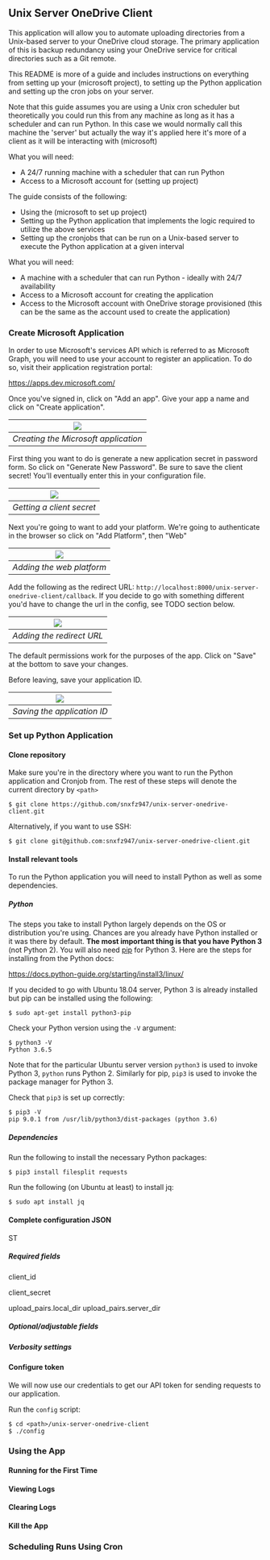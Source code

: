 ## Unix Server OneDrive Client


This application will allow you to automate uploading directories from a Unix-based server to your OneDrive cloud storage. The primary application of this is backup redundancy using your OneDrive service for critical directories such as a Git remote.

This README is more of a guide and includes instructions on everything from setting up your (microsoft project), to setting up the Python application and setting up the cron jobs on your server.

Note that this guide assumes you are using a Unix cron scheduler but theoretically you could run this from any machine as long as it has a scheduler and can run Python. In this case we would normally call this machine the 'server' but actually the way it's applied here it's more of a client as it will be interacting with (microsoft)

What you will need:
- A 24/7 running machine with a scheduler that can run Python
- Access to a Microsoft account for (setting up project)

The guide consists of the following:

- Using the (microsoft to set up project)
- Setting up the Python application that implements the logic required to utilize the above services
- Setting up the cronjobs that can be run on a Unix-based server to execute the Python application at a given interval

What you will need:
- A machine with a scheduler that can run Python - ideally with 24/7 availability
- Access to a Microsoft account for creating the application
- Access to the Microsoft account with OneDrive storage provisioned (this can be the same as the account used to create the application)

### Create Microsoft Application

In order to use Microsoft's services API which is referred to as Microsoft Graph, you will need to use your account to register an application. To do so, visit their application registration portal:

https://apps.dev.microsoft.com/

Once you've signed in, click on "Add an app". Give your app a name and click on "Create application".

![](documentation/screenshots/screen1.png) |
------------ | 
_Creating the Microsoft application_ |


First thing you want to do is generate a new application secret in password form. So click on "Generate New Password". Be sure to save the client secret! You'll eventually enter this in your configuration file.

![](documentation/screenshots/screen2.png) |
------------ | 
_Getting a client secret_ |

Next you're going to want to add your platform. We're going to authenticate in the browser so click on "Add Platform", then "Web"


![](documentation/screenshots/screen3.png) |
------------ | 
_Adding the web platform_ |

Add the following as the redirect URL: `http://localhost:8000/unix-server-onedrive-client/callback`. If you decide to go with something different you'd have to change the url in the config, see TODO section below.

![](documentation/screenshots/screen4.png) |
------------ | 
_Adding the redirect URL_ |

The default permissions work for the purposes of the app. Click on "Save" at the bottom to save your changes.

Before leaving, save your application ID.

![](documentation/screenshots/screen5.png) |
------------ | 
_Saving the application ID_ |

### Set up Python Application

#### Clone repository

Make sure you're in the directory where you want to run the Python application and Cronjob from. The rest of these steps will denote the current directory by `<path>`

```
$ git clone https://github.com/snxfz947/unix-server-onedrive-client.git
```

Alternatively, if you want to use SSH:

```
$ git clone git@github.com:snxfz947/unix-server-onedrive-client.git
```

#### Install relevant tools

To run the Python application you will need to install Python as well as some dependencies.

##### Python

The steps you take to install Python largely depends on the OS or distribution you're using. Chances are you already have Python installed or it was there by default. **The most important thing is that you have Python 3** (not Python 2). You will also need [pip](https://en.wikipedia.org/wiki/Pip_(package_manager)) for Python 3. Here are the steps for installing from the Python docs:

https://docs.python-guide.org/starting/install3/linux/

If you decided to go with Ubuntu 18.04 server, Python 3 is already installed but pip can be installed using the following:

```
$ sudo apt-get install python3-pip
``` 

Check your Python version using the `-V` argument:

```
$ python3 -V
Python 3.6.5
```

Note that for the particular Ubuntu server version `python3` is used to invoke Python 3, `python` runs Python 2. Similarly for pip, `pip3` is used to invoke the package manager for Python 3.

Check that `pip3` is set up correctly:

```
$ pip3 -V
pip 9.0.1 from /usr/lib/python3/dist-packages (python 3.6)
```

##### Dependencies

Run the following to install the necessary Python packages:

```
$ pip3 install filesplit requests
```

Run the following (on Ubuntu at least) to install jq:

```
$ sudo apt install jq
```

#### Complete configuration JSON



ST

##### Required fields

client_id

client_secret

upload_pairs.local_dir
upload_pairs.server_dir

##### Optional/adjustable fields

##### Verbosity settings

#### Configure token

We will now use our credentials to get our API token for sending requests to our application.

Run the `config` script:

```
$ cd <path>/unix-server-onedrive-client
$ ./config
```

### Using the App

#### Running for the First Time

#### Viewing Logs

#### Clearing Logs

#### Kill the App

### Scheduling Runs Using Cron
